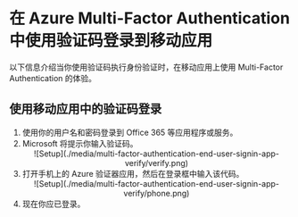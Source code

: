 
<properties 
	pageTitle="在 Azure Multi-Factor Authentication 中使用验证码登录到移动应用" 
	description="本页介绍用户如何在 Azure MFA 中使用移动应用验证码登录。" 
	services="multi-factor-authentication" 
	documentationCenter="" 
	authors="billmath" 
	manager="terrylan" 
	editor="bryanla"/>

<tags 
	ms.service="multi-factor-authentication" 
	ms.date="06/02/2015" 
	wacn.date="09/15/2015"/>

# 在 Azure Multi-Factor Authentication 中使用验证码登录到移动应用


以下信息介绍当你使用验证码执行身份验证时，在移动应用上使用 Multi-Factor Authentication 的体验。

## 使用移动应用中的验证码登录

<ol>

<li>使用你的用户名和密码登录到 Office 365 等应用程序或服务。</li>
<li>Microsoft 将提示你输入验证码。</li>


<center>![Setup](./media/multi-factor-authentication-end-user-signin-app-verify/verify.png)</center>

<li>打开手机上的 Azure 验证器应用，然后在登录框中输入该代码。</li>

<center>![Setup](./media/multi-factor-authentication-end-user-signin-app-verify/phone.png)</center>


<li>现在你应已登录。</li>

<!---HONumber=69-->